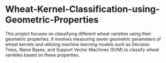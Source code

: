 # Wheat-Kernel-Classification-using-Geometric-Properties
This project focuses on classifying different wheat varieties using their geometric properties. It involves measuring seven geometric parameters of wheat kernels and utilizing machine learning models such as Decision Trees, Naive Bayes, and Support Vector Machines (SVM) to classify wheat varieties based on these properties.
